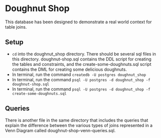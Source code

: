 # Doughnut Shop

This database has been designed to demonstrate a real world context for table joins.

## Setup

- `cd` into the doughnut_shop directory. There should be several sql files in this directory. doughnut-shop.sql contains the DDL script for creating the tables and constraints, and the create-some-doughnuts.sql script contains the DML for creating some delicious doughnuts.
- In terminal, run the command `createdb -U postgres doughnut_shop`
- In terminal, run the command `psql -U postgres -d doughnut_shop -f doughnut-shop.sql`
- In terminal, run the command `psql -U postgres -d doughnut_shop -f create-some-doughnuts.sql`

## Queries

There is another file in the same directory that includes the queries that explain the difference between the various types of joins represented in a Venn Diagram called doughnut-shop-venn-queries.sql.

